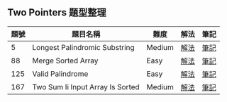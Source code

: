 ## Two Pointers 題型整理

| 題號 | 題目名稱 | 難度 | 解法 | 筆記 |
|------|----------|------|------|------|
| 5 | Longest Palindromic Substring | Medium | [解法](5_longest_palindromic_substring/solution.go) | [筆記](5_longest_palindromic_substring/README.md) |
| 88 | Merge Sorted Array | Easy | [解法](88_merge_sorted_array/solution.go) | [筆記](88_merge_sorted_array/README.md) |
| 125 | Valid Palindrome | Easy | [解法](125_valid_palindrome/solution.go) | [筆記](125_valid_palindrome/README.md) |
| 167 | Two Sum Ii Input Array Is Sorted | Medium | [解法](167_two_sum_II_input_array_is_sorted/solution.go) | [筆記](167_two_sum_II_input_array_is_sorted/README.md) |
